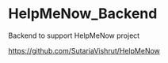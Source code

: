 # HelpMeNow_Backend
Backend to support HelpMeNow project

https://github.com/SutariaVishrut/HelpMeNow
